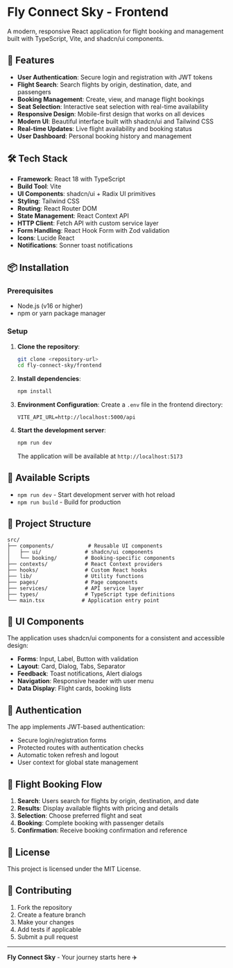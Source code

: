 # Fly Connect Sky - Frontend

A modern, responsive React application for flight booking and management built with TypeScript, Vite, and shadcn/ui components.

## 🚀 Features

- **User Authentication**: Secure login and registration with JWT tokens
- **Flight Search**: Search flights by origin, destination, date, and passengers
- **Booking Management**: Create, view, and manage flight bookings
- **Seat Selection**: Interactive seat selection with real-time availability
- **Responsive Design**: Mobile-first design that works on all devices
- **Modern UI**: Beautiful interface built with shadcn/ui and Tailwind CSS
- **Real-time Updates**: Live flight availability and booking status
- **User Dashboard**: Personal booking history and management

## 🛠️ Tech Stack

- **Framework**: React 18 with TypeScript
- **Build Tool**: Vite
- **UI Components**: shadcn/ui + Radix UI primitives
- **Styling**: Tailwind CSS
- **Routing**: React Router DOM
- **State Management**: React Context API
- **HTTP Client**: Fetch API with custom service layer
- **Form Handling**: React Hook Form with Zod validation
- **Icons**: Lucide React
- **Notifications**: Sonner toast notifications

## 📦 Installation

### Prerequisites

- Node.js (v16 or higher)
- npm or yarn package manager

### Setup

1. **Clone the repository**:
   ```bash
   git clone <repository-url>
   cd fly-connect-sky/frontend
   ```

2. **Install dependencies**:
   ```bash
   npm install
   ```

3. **Environment Configuration**:
   Create a `.env` file in the frontend directory:
   ```env
   VITE_API_URL=http://localhost:5000/api
   ```

4. **Start the development server**:
   ```bash
   npm run dev
   ```

   The application will be available at `http://localhost:5173`

## 🚀 Available Scripts

- `npm run dev` - Start development server with hot reload
- `npm run build` - Build for production

## 📁 Project Structure

```
src/
├── components/           # Reusable UI components
│   ├── ui/              # shadcn/ui components
│   └── booking/         # Booking-specific components
├── contexts/            # React Context providers
├── hooks/               # Custom React hooks
├── lib/                 # Utility functions
├── pages/               # Page components
├── services/            # API service layer
├── types/               # TypeScript type definitions
└── main.tsx            # Application entry point
```

## 🎨 UI Components

The application uses shadcn/ui components for a consistent and accessible design:

- **Forms**: Input, Label, Button with validation
- **Layout**: Card, Dialog, Tabs, Separator
- **Feedback**: Toast notifications, Alert dialogs
- **Navigation**: Responsive header with user menu
- **Data Display**: Flight cards, booking lists

## 🔐 Authentication

The app implements JWT-based authentication:

- Secure login/registration forms
- Protected routes with authentication checks
- Automatic token refresh and logout
- User context for global state management

## 🛫 Flight Booking Flow

1. **Search**: Users search for flights by origin, destination, and date
2. **Results**: Display available flights with pricing and details
3. **Selection**: Choose preferred flight and seat
4. **Booking**: Complete booking with passenger details
5. **Confirmation**: Receive booking confirmation and reference

## 📄 License

This project is licensed under the MIT License.

## 🤝 Contributing

1. Fork the repository
2. Create a feature branch
3. Make your changes
4. Add tests if applicable
5. Submit a pull request

---

**Fly Connect Sky** - Your journey starts here ✈️